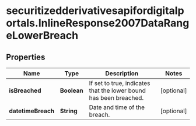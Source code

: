 # securitizedderivativesapifordigitalportals.InlineResponse2007DataRangeLowerBreach

## Properties

Name | Type | Description | Notes
------------ | ------------- | ------------- | -------------
**isBreached** | **Boolean** | If set to true, indicates that the lower bound has been breached. | [optional] 
**datetimeBreach** | **String** | Date and time of the breach. | [optional] 


